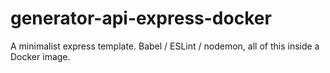# generator-api-express-docker
A minimalist express template. Babel / ESLint / nodemon, all of this inside a Docker image.
